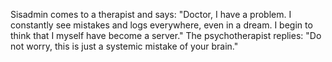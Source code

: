 Sisadmin comes to a therapist and says: "Doctor, I have a problem. I constantly see mistakes and logs everywhere, even in a dream. I begin to think that I myself have become a server." The psychotherapist replies: "Do not worry, this is just a systemic mistake of your brain."
